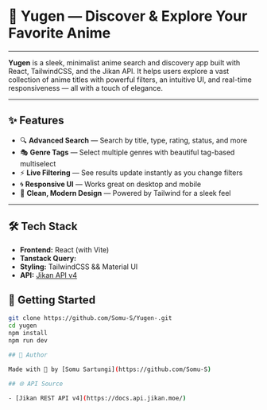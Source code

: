 # 🌌 Yugen — Discover & Explore Your Favorite Anime

---

**Yugen** is a sleek, minimalist anime search and discovery app built with React, TailwindCSS, and the Jikan API. It helps users explore a vast collection of anime titles with powerful filters, an intuitive UI, and real-time responsiveness — all with a touch of elegance.

---

## ✨ Features

- 🔍 **Advanced Search** — Search by title, type, rating, status, and more
- 🎭 **Genre Tags** — Select multiple genres with beautiful tag-based multiselect
- ⚡ **Live Filtering** — See results update instantly as you change filters
- 🌀 **Responsive UI** — Works great on desktop and mobile
- 💅 **Clean, Modern Design** — Powered by Tailwind for a sleek feel

---

## 🛠 Tech Stack

- **Frontend:** React (with Vite)
- **Tanstack Query:** 
- **Styling:** TailwindCSS && Material UI
- **API:** [Jikan API v4](https://docs.api.jikan.moe/)

## 🚀 Getting Started

```bash
git clone https://github.com/Somu-S/Yugen-.git
cd yugen
npm install
npm run dev

## 👤 Author

Made with 💜 by [Somu Sartungi](https://github.com/Somu-S)

## 🌐 API Source

- [Jikan REST API v4](https://docs.api.jikan.moe/)
